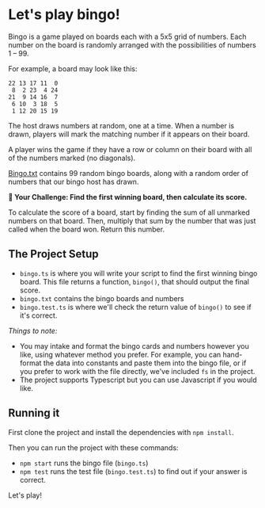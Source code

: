 # Let's play bingo!

Bingo is a game played on boards each with a 5x5 grid of numbers. Each number on the board is randomly arranged with the possibilities of numbers 1 – 99.

For example, a board may look like this:
```
22 13 17 11  0
 8  2 23  4 24
21  9 14 16  7
 6 10  3 18  5
 1 12 20 15 19
```

The host draws numbers at random, one at a time. When a number is drawn, players will mark the matching number if it appears on their board.

A player wins the game if they have a row or column on their board with all of the numbers marked (no diagonals).

[Bingo.txt](/bingo.txt) contains 99 random bingo boards, along with a random order of numbers that our bingo host has drawn.

**🏁 Your Challenge: Find the first winning board, then calculate its score.**

To calculate the score of a board, start by finding the sum of all unmarked numbers on that board. Then, multiply that sum by the number that was just called when the board won. Return this number.

## The Project Setup

* `bingo.ts` is where you will write your script to find the first winning bingo board. This file returns a function, `bingo()`, that should output the final score.
* `bingo.txt` contains the bingo boards and numbers
* `bingo.test.ts` is where we'll check the return value of `bingo()` to see if it's correct.

_Things to note:_
* You may intake and format the bingo cards and numbers however you like, using whatever method you prefer. For example, you can hand-format the data into constants and paste them into the bingo file, or if you prefer to work with the file directly, we've included `fs` in the project.
* The project supports Typescript but you can use Javascript if you would like.

## Running it
First clone the project and install the dependencies with `npm install`. 

Then you can run the project with these commands:
* `npm start` runs the bingo file (`bingo.ts`)
* `npm test` runs the test file (`bingo.test.ts`) to find out if your answer is correct.


Let's play!
